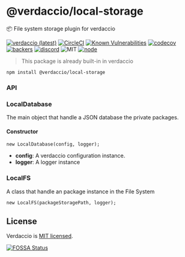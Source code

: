 # @verdaccio/local-storage

📦 File system storage plugin for verdaccio

[![verdaccio (latest)](https://img.shields.io/npm/v/@verdaccio/local-storage/latest.svg)](https://www.npmjs.com/package/@verdaccio/local-storage)
[![CircleCI](https://circleci.com/gh/verdaccio/local-storage/tree/master.svg?style=svg)](https://circleci.com/gh/verdaccio/local-storage/tree/master)
[![Known Vulnerabilities](https://snyk.io/test/github/verdaccio/local-storage/badge.svg?targetFile=package.json)](https://snyk.io/test/github/verdaccio/local-storage?targetFile=package.json)
[![codecov](https://codecov.io/gh/verdaccio/local-storage/branch/master/graph/badge.svg)](https://codecov.io/gh/verdaccio/local-storage)
[![backers](https://opencollective.com/verdaccio/tiers/backer/badge.svg?label=Backer&color=brightgreen)](https://opencollective.com/verdaccio)
[![discord](https://img.shields.io/discord/388674437219745793.svg)](http://chat.verdaccio.org/)
![MIT](https://img.shields.io/github/license/mashape/apistatus.svg)
[![node](https://img.shields.io/node/v/@verdaccio/local-storage/latest.svg)](https://www.npmjs.com/package/@verdaccio/local-storage)

> This package is already built-in in verdaccio

```
npm install @verdaccio/local-storage
```

### API

### LocalDatabase

The main object that handle a JSON database the private packages.

#### Constructor

```
new LocalDatabase(config, logger);
```

- **config**: A verdaccio configuration instance.
- **logger**: A logger instance

### LocalFS

A class that handle an package instance in the File System

```
new LocalFS(packageStoragePath, logger);
```

## License

Verdaccio is [MIT licensed](https://github.com/verdaccio/local-storage/blob/master/LICENSE).

[![FOSSA Status](https://app.fossa.io/api/projects/git%2Bgithub.com%2Fverdaccio%2Flocal-storage.svg?type=large)](https://app.fossa.io/projects/git%2Bgithub.com%2Fverdaccio%2Flocal-storage?ref=badge_large)
